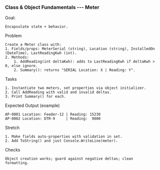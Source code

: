 ### Class & Object Fundamentals --- Meter

Goal: 
    
    Encapsulate state + behavior.

Problem

    Create a Meter class with:
    1. Fields/props: MeterSerial (string), Location (string), InstalledOn (DateTime), LastReadingKwh (int).
    2. Methods:
        1. AddReading(int deltaKwh): adds to LastReadingKwh if deltaKwh > 0, else ignore.
        2. Summary(): returns "SERIAL Location: X | Reading: Y".

Tasks

    1. Instantiate two meters, set properties via object initializer.
    2. Call AddReading with valid and invalid deltas.
    3. Print Summary() for each.

Expected Output (example)

    AP-0001 Location: Feeder-12 | Reading: 15230
    AP-0002 Location: DTR-9     | Reading:  9800

Stretch

    1. Make fields auto-properties with validation in set.
    2. Add ToString() and just Console.WriteLine(meter).

Checks

    Object creation works; guard against negative deltas; clean formatting.